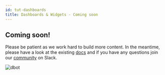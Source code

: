 ```yaml
---
id: tut-dashboards
title: Dashboards & Widgets - Coming soon
---
```


## Coming soon!

Please be patient as we work hard to build more content. In the meantime, please have a look at the existing [docs](/docs) and if you have any questions join our [community](https://www.demisto.com/community/) on Slack.

![dbot](../../doc_imgs/demisto-dbot.png)
